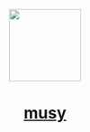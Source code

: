 <p align="center">
  <a href="https://musy.one">
    <picture>
      <img src="https://musy.one/musylogo.png" height="128" />
    </picture>
    <h1 align="center">musy</h1>
  </a>
</p>

